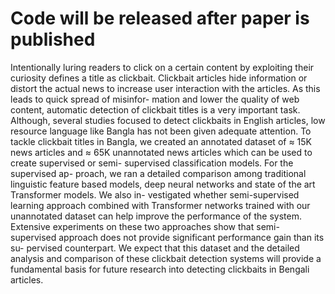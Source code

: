 # Code will be released after paper is published
Intentionally luring readers to click on a
certain content by exploiting their curiosity defines a
title as clickbait. Clickbait articles hide information or
distort the actual news to increase user interaction with
the articles. As this leads to quick spread of misinfor-
mation and lower the quality of web content, automatic
detection of clickbait titles is a very important task.
Although, several studies focused to detect clickbaits in
English articles, low resource language like Bangla has
not been given adequate attention. To tackle clickbait
titles in Bangla, we created an annotated dataset of
≈ 15K news articles and ≈ 65K unannotated news
articles which can be used to create supervised or semi-
supervised classification models. For the supervised ap-
proach, we ran a detailed comparison among traditional
linguistic feature based models, deep neural networks
and state of the art Transformer models. We also in-
vestigated whether semi-supervised learning approach
combined with Transformer networks trained with our
unannotated dataset can help improve the performance
of the system. Extensive experiments on these two
approaches show that semi-supervised approach does
not provide significant performance gain than its su-
pervised counterpart. We expect that this dataset and
the detailed analysis and comparison of these clickbait
detection systems will provide a fundamental basis
for future research into detecting clickbaits in Bengali
articles.
